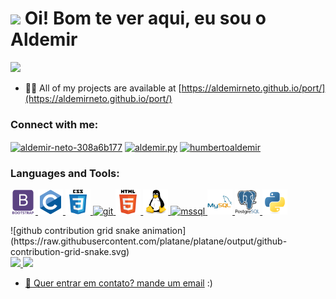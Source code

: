 

<!--
**aldemirneto/aldemirneto** is a ✨ _special_ ✨ repository because its `README.md` (this file) appears on your GitHub profile.

Here are some ideas to get you started:
-->
<h1><img src="https://emojis.slackmojis.com/emojis/images/1531849430/4246/blob-sunglasses.gif?1531849430" width="30"/> Oi! Bom te ver aqui, eu sou o Aldemir</h1>

   ![](https://visitor-badge.glitch.me/badge?page_id=aldemirneto.aldemirneto)
   - 👨‍💻 All of my projects are available at [https://aldemirneto.github.io/port/](https://aldemirneto.github.io/port/)

<h3 align="left">Connect with me:</h3>
<p align="left">
<a href="https://linkedin.com/in/aldemir-neto-308a6b177" target="blank"><img align="center" src="https://raw.githubusercontent.com/rahuldkjain/github-profile-readme-generator/master/src/images/icons/Social/linked-in-alt.svg" alt="aldemir-neto-308a6b177" height="30" width="40" /></a>
<a href="https://instagram.com/aldemir.py" target="blank"><img align="center" src="https://raw.githubusercontent.com/rahuldkjain/github-profile-readme-generator/master/src/images/icons/Social/instagram.svg" alt="aldemir.py" height="30" width="40" /></a>
<a href="https://www.hackerrank.com/humbertoaldemir" target="blank"><img align="center" src="https://raw.githubusercontent.com/rahuldkjain/github-profile-readme-generator/master/src/images/icons/Social/hackerrank.svg" alt="humbertoaldemir" height="30" width="40" /></a>
</p>

<h3 align="left">Languages and Tools:</h3>
<p align="left"> <a href="https://getbootstrap.com" target="_blank"> <img src="https://raw.githubusercontent.com/devicons/devicon/master/icons/bootstrap/bootstrap-plain-wordmark.svg" alt="bootstrap" width="40" height="40"/> </a> <a href="https://www.cprogramming.com/" target="_blank"> <img src="https://raw.githubusercontent.com/devicons/devicon/master/icons/c/c-original.svg" alt="c" width="40" height="40"/> </a> <a href="https://www.w3schools.com/css/" target="_blank"> <img src="https://raw.githubusercontent.com/devicons/devicon/master/icons/css3/css3-original-wordmark.svg" alt="css3" width="40" height="40"/> </a> <a href="https://git-scm.com/" target="_blank"> <img src="https://www.vectorlogo.zone/logos/git-scm/git-scm-icon.svg" alt="git" width="40" height="40"/> </a> <a href="https://www.w3.org/html/" target="_blank"> <img src="https://raw.githubusercontent.com/devicons/devicon/master/icons/html5/html5-original-wordmark.svg" alt="html5" width="40" height="40"/> </a> <a href="https://www.linux.org/" target="_blank"> <img src="https://raw.githubusercontent.com/devicons/devicon/master/icons/linux/linux-original.svg" alt="linux" width="40" height="40"/> </a> <a href="https://www.microsoft.com/en-us/sql-server" target="_blank"> <img src="https://www.svgrepo.com/show/303229/microsoft-sql-server-logo.svg" alt="mssql" width="40" height="40"/> </a> <a href="https://www.mysql.com/" target="_blank"> <img src="https://raw.githubusercontent.com/devicons/devicon/master/icons/mysql/mysql-original-wordmark.svg" alt="mysql" width="40" height="40"/> </a> <a href="https://www.postgresql.org" target="_blank"> <img src="https://raw.githubusercontent.com/devicons/devicon/master/icons/postgresql/postgresql-original-wordmark.svg" alt="postgresql" width="40" height="40"/> </a> <a href="https://www.python.org" target="_blank"> <img src="https://raw.githubusercontent.com/devicons/devicon/master/icons/python/python-original.svg" alt="python" width="40" height="40"/> </a> </p>
![github contribution grid snake animation](https://raw.githubusercontent.com/platane/platane/output/github-contribution-grid-snake.svg)
 <div>
  

  <a href="https://github.com/aldemirneto">
  <img height="150em" src="https://github-readme-stats.vercel.app/api?username=aldemirneto&show_icons=true&theme=gotham&include_all_commits=true&count_private=true"/>
  <img height="150em" src="https://github-readme-stats.vercel.app/api/top-langs/?username=aldemirneto&layout=compact&langs_count=7&theme=gotham"/>
</div>
  

- 💼 Quer entrar em contato? mande um [email](mailto:humbertoaldemir@gmail.com) :)

